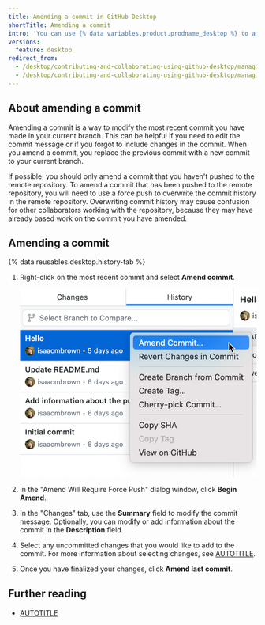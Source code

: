 ```yaml
---
title: Amending a commit in GitHub Desktop
shortTitle: Amending a commit
intro: 'You can use {% data variables.product.prodname_desktop %} to amend your last commit.'
versions:
  feature: desktop
redirect_from:
  - /desktop/contributing-and-collaborating-using-github-desktop/managing-commits/amending-a-commit
  - /desktop/contributing-and-collaborating-using-github-desktop/managing-commits/amending-a-commit-in-github-desktop
---
```


## About amending a commit

Amending a commit is a way to modify the most recent commit you have made in your current branch. This can be helpful if you need to edit the commit message or if you forgot to include changes in the commit. When you amend a commit, you replace the previous commit with a new commit to your current branch.

If possible, you should only amend a commit that you haven't pushed to the remote repository. To amend a commit that has been pushed to the remote repository, you will need to use a force push to overwrite the commit history in the remote repository. Overwriting commit history may cause confusion for other collaborators working with the repository, because they may have already based work on the commit you have amended.

## Amending a commit

{% data reusables.desktop.history-tab %}
1. Right-click on the most recent commit and select **Amend commit**.

   ![Screenshot of a list of commits in the "History" tab. Next to a commit, in a context menu, the cursor hovers over "Amend commit".](/assets/images/help/desktop/amend-commit-context-menu.png)
1. In the "Amend Will Require Force Push" dialog window, click **Begin Amend**.
1. In the "Changes" tab, use the **Summary** field to modify the commit message. Optionally, you can modify or add information about the commit in the **Description** field.
1. Select any uncommitted changes that you would like to add to the commit. For more information about selecting changes, see [AUTOTITLE](/desktop/making-changes-in-a-branch/committing-and-reviewing-changes-to-your-project-in-github-desktop#selecting-changes-to-include-in-a-commit).
1. Once you have finalized your changes, click **Amend last commit**.

## Further reading

* [AUTOTITLE](/desktop/managing-commits/options-for-managing-commits-in-github-desktop)
